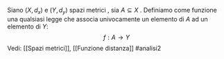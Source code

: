 Siano $(X,d_{x})$ e $(Y,d_{y})$ spazi metrici , sia $A \subseteq X$ .
Definiamo come funzione una qualsiasi legge che associa univocamente un elemento di $A$ ad un elemento di $Y$:$$f: A \to Y$$
Vedi: [[Spazi metrici]], [[Funzione distanza]]
#analisi2 